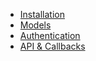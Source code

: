 - [<div class="ps-icon ps-icon-download"></div> Installation](installation.md)
- [<div class="ps-icon ps-icon-apps"></div> Models](models.md)
- [<div class="ps-icon ps-icon-safe"></div> Authentication](authentication.md)
- [<span class="ps-icon ps-icon-branch"></span>API & Callbacks](api.md)
